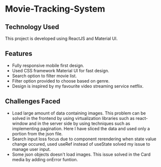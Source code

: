 # Movie-Tracking-System

## Technology Used

This project is developed using ReactJS and Material UI.

## Features

-   Fully responsive mobile first design.
-   Used CSS framework Material UI for fast design.
-   Search option to filter movie list.
-   Filter option provided to choose based on genre.
-   Design is inspired by my favourite video streaming service netflix.

## Challenges Faced

-  Load large amount of data containing images. This problem can be solved in the frontend by using virtualization libraries such as react-window and in the server side by using techniques such as implementing pagination. Here I have sliced the data and used only a portion from the json file.
-  Search input loss focus due to component rerendering when state value change occured, used useRef instead of    useState solved my issue to manage user input.
-  Some json objects doesn't load images. This issue solved in the Card media by adding onError funtion.
